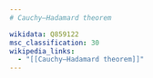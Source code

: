 ```yaml
---
# Cauchy–Hadamard theorem

wikidata: Q859122
msc_classification: 30
wikipedia_links:
  - "[[Cauchy–Hadamard theorem]]"
---
```

